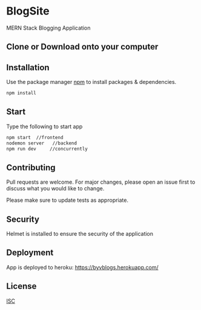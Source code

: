 # BlogSite

MERN Stack Blogging Application

## Clone or Download onto your computer  

## Installation

Use the package manager [npm](https://www.npmjs.com/package/npm) to install packages & dependencies.

```bash
npm install 
```
## Start

Type the following to start app
```bash
npm start  //frontend
nodemon server   //backend
npm run dev     //concurrently
```

## Contributing

Pull requests are welcome. For major changes, please open an issue first to discuss what you would like to change.

Please make sure to update tests as appropriate.

## Security

Helmet is installed to ensure the security of the application

## Deployment

App is deployed to heroku:
https://byvblogs.herokuapp.com/

## License
[ISC](https://www.isc.org/licenses/)

